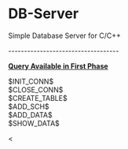 # DB-Server
Simple Database Server for C/C++
<p>-----------------------------------</p>
<p>
<u><b>Query Available in First Phase</b></u><br/>
</p>
<p>
$INIT_CONN$<br/>
$CLOSE_CONN$<br/>
$CREATE_TABLE$ <br/>
$ADD_SCH$<br/>
$ADD_DATA$<br/>
$SHOW_DATA$<br/>





 &#60;
</p>

